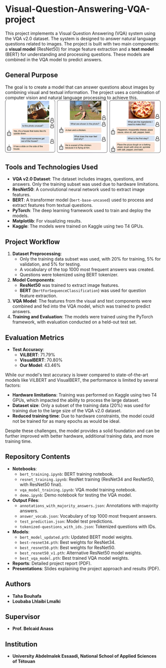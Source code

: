 # Visual-Question-Answering-VQA-project

This project implements a Visual Question Answering (VQA) system using the VQA v2.0 dataset. The system is designed to answer natural language questions related to images. The project is built with two main components: a **visual model** (ResNet50) for image feature extraction and a **text model** (BERT) for understanding and processing questions. These models are combined in the VQA model to predict answers.

## General Purpose
The goal is to create a model that can answer questions about images by combining visual and textual information. The project uses a combination of computer vision and natural language processing to achieve this.
![Alt text](https://github.com/Taha-bouhafa1/Visual-Question-Answering-VQA-project/blob/main/vqa-image.png)
## Tools and Technologies Used
- **VQA v2.0 Dataset**: The dataset includes images, questions, and answers. Only the training subset was used due to hardware limitations.
- **ResNet50**: A convolutional neural network used to extract image features.
- **BERT**: A transformer model (`bert-base-uncased`) used to process and extract features from textual questions.
- **PyTorch**: The deep learning framework used to train and deploy the models.
- **Matplotlib**: For visualizing results.
- **Kaggle**: The models were trained on Kaggle using two T4 GPUs.

## Project Workflow
1. **Dataset Preprocessing**: 
   - Only the training data subset was used, with 20% for training, 5% for validation, and 5% for testing.
   - A vocabulary of the top 1000 most frequent answers was created.
   - Questions were tokenized using BERT tokenizer.
2. **Model Components**:
   - **ResNet50** was trained to extract image features.
   - **BERT** (`BertForSequenceClassification`) was used for question feature extraction.
3. **VQA Model**: The features from the visual and text components were combined and fed into the VQA model, which was trained to predict answers.
4. **Training and Evaluation**: The models were trained using the PyTorch framework, with evaluation conducted on a held-out test set.

## Evaluation Metrics
- **Test Accuracy**:
  - **ViLBERT**: 71.79%
  - **VisualBERT**: 70.80%
  - **Our Model**: 43.46%

While our model's test accuracy is lower compared to state-of-the-art models like ViLBERT and VisualBERT, the performance is limited by several factors:
- **Hardware limitations**: Training was performed on Kaggle using two T4 GPUs, which impacted the ability to process the large dataset.
- **Dataset size**: Only a subset of the training data (20%) was used for training due to the large size of the VQA v2.0 dataset.
- **Reduced training time**: Due to hardware constraints, the model could not be trained for as many epochs as would be ideal.

Despite these challenges, the model provides a solid foundation and can be further improved with better hardware, additional training data, and more training time.

## Repository Contents
- **Notebooks**:
  - `bert_training.ipynb`: BERT training notebook.
  - `resnet_training.ipynb`: ResNet training (ResNet34 and ResNet50, with ResNet50 final).
  - `vqa_model_training.ipynb`: VQA model training notebook.
  - `demo.ipynb`: Demo notebook for testing the VQA model.
- **Output Files**:
  - `annotations_with_majority_answers.json`: Annotations with majority answers.
  - `answer_vocab.json`: Vocabulary of top 1000 most frequent answers.
  - `test_prediction.json`: Model test predictions.
  - `tokenized-questions_with_ids.json`: Tokenized questions with IDs.
- **Models**:
  - `bert_model_updated.pth`: Updated BERT model weights.
  - `best-resnet34.pth`: Best weights for ResNet34.
  - `best_resnet50.pth`: Best weights for ResNet50.
  - `best_resnet50_v1.pth`: Alternative ResNet50 model weights.
  - `best_vqa_model.pth`: Best trained VQA model weights.
- **Reports**: Detailed project report (PDF).
- **Presentations**: Slides explaining the project approach and results (PDF).

## Authors
- **Taha Bouhafa**
- **Loubaba Lhlaibi Lmalki**

## Supervisor
- **Prof. Belcaid Anass**

## Institution
- **University Abdelmalek Essaadi, National School of Applied Sciences of Tétouan**
